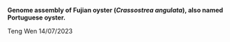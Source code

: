 **Genome assembly of Fujian oyster (*Crassostrea angulata*), also named Portuguese oyster.**

Teng Wen 14/07/2023
